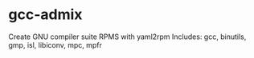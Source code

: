 # gcc-admix
Create GNU compiler suite RPMS with yaml2rpm
Includes: gcc, binutils, gmp, isl, libiconv, mpc, mpfr 
